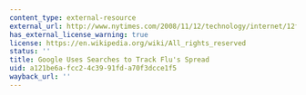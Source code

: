 ```yaml
---
content_type: external-resource
external_url: http://www.nytimes.com/2008/11/12/technology/internet/12flu.html
has_external_license_warning: true
license: https://en.wikipedia.org/wiki/All_rights_reserved
status: ''
title: Google Uses Searches to Track Flu's Spread
uid: a121be6a-fcc2-4c39-91fd-a70f3dcce1f5
wayback_url: ''
---
```

